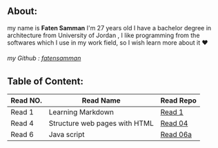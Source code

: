 

## About:
my name is **Faten Samman** I'm 27 years old I have a bachelor degree in architecture from University of Jordan , I like programming from the softwares which I use in my work field, so I wish learn more about it :heart:
###### my Github : [fatensamman](https://github.com/Fatensamman)

## Table of Content:


 | Read NO. |           Read Name           |      Read Repo        |
 |----------|-------------------------------|-----------------------|
 |  Read 1  |       Learning Markdown       |  [Read 1](Read1.md)   |
 |  Read 4  | Structure web pages with HTML |  [Read 04](Read4.md)  |
 |  Read 6  |         Java script           | [Read 06a](Read6a.md) |



